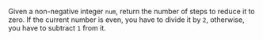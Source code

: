 Given a non-negative integer `num`, return the number of steps to reduce it to zero. If the current number is even, you have to divide it by `2`, otherwise, you have to subtract `1` from it.